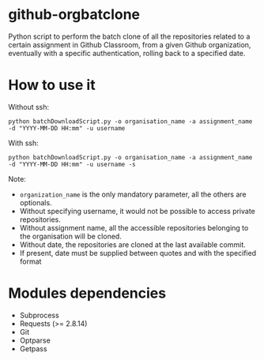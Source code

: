 # github-orgbatclone
Python script to perform the batch clone of all the repositories related to a certain assignment in Github Classroom, from a given Github organization, eventually with a specific authentication, rolling back to a specified date.

# How to use it
Without ssh:
```
python batchDownloadScript.py -o organisation_name -a assignment_name -d "YYYY-MM-DD HH:mm" -u username 
```

With ssh:
```
python batchDownloadScript.py -o organisation_name -a assignment_name -d "YYYY-MM-DD HH:mm" -u username -s
```

Note:
* ```organization_name``` is the only mandatory parameter, all the others are optionals.
* Without specifying username, it would not be possible to access private repositories.
* Without assignment name, all the accessible repositories belonging to the organisation will be cloned.
* Without date, the repositories are cloned at the last available commit.
* If present, date must be supplied between quotes and with the specified format

# Modules dependencies
* Subprocess
* Requests (>= 2.8.14)
* Git
* Optparse
* Getpass



